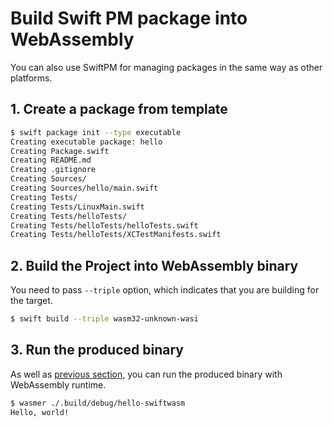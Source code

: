 # Build Swift PM package into WebAssembly

You can also use SwiftPM for managing packages in the same way as other platforms.


## 1. Create a package from template

```sh
$ swift package init --type executable
Creating executable package: hello
Creating Package.swift
Creating README.md
Creating .gitignore
Creating Sources/
Creating Sources/hello/main.swift
Creating Tests/
Creating Tests/LinuxMain.swift
Creating Tests/helloTests/
Creating Tests/helloTests/helloTests.swift
Creating Tests/helloTests/XCTestManifests.swift
```

## 2. Build the Project into WebAssembly binary

You need to pass `--triple` option, which indicates that you are building for the target.

```sh
$ swift build --triple wasm32-unknown-wasi
```

## 3. Run the produced binary

As well as [previous section](./hello-world.md), you can run the produced binary with WebAssembly runtime.

```sh
$ wasmer ./.build/debug/hello-swiftwasm
Hello, world!
```